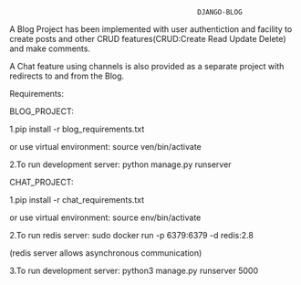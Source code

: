                                                   DJANGO-BLOG

A Blog Project has been implemented with user authentiction and facility to create posts and other CRUD features(CRUD:Create Read Update Delete) and make comments.

A Chat feature using channels is also provided as a separate project with redirects to and from the Blog.

Requirements:

BLOG_PROJECT:

1.pip install -r blog_requirements.txt            

or use virtual environment:  source ven/bin/activate

2.To run development server: python manage.py runserver

CHAT_PROJECT:

1.pip install -r chat_requirements.txt            

or use virtual environment:  source env/bin/activate

2.To run redis server:       sudo docker run -p 6379:6379 -d redis:2.8

(redis server allows asynchronous communication)

3.To run development server:  python3 manage.py runserver 5000 

